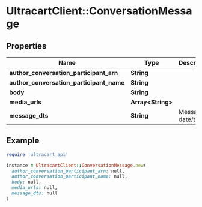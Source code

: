 # UltracartClient::ConversationMessage

## Properties

| Name | Type | Description | Notes |
| ---- | ---- | ----------- | ----- |
| **author_conversation_participant_arn** | **String** |  | [optional] |
| **author_conversation_participant_name** | **String** |  | [optional] |
| **body** | **String** |  | [optional] |
| **media_urls** | **Array&lt;String&gt;** |  | [optional] |
| **message_dts** | **String** | Message date/time | [optional] |

## Example

```ruby
require 'ultracart_api'

instance = UltracartClient::ConversationMessage.new(
  author_conversation_participant_arn: null,
  author_conversation_participant_name: null,
  body: null,
  media_urls: null,
  message_dts: null
)
```

